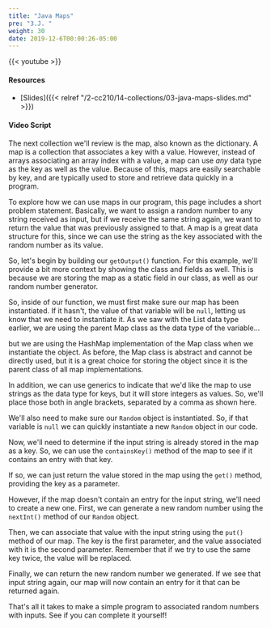 ```yaml
---
title: "Java Maps"
pre: "3.J. "
weight: 30
date: 2019-12-6T00:00:26-05:00
---
```


{{< youtube  >}}

#### Resources

* [Slides]({{< relref "/2-cc210/14-collections/03-java-maps-slides.md" >}})

#### Video Script

The next collection we'll review is the map, also known as the dictionary. A map is a collection that associates a key with a value. However, instead of arrays associating an array index with a value, a map can use _any_ data type as the key as well as the value. Because of this, maps are easily searchable by key, and are typically used to store and retrieve data quickly in a program.

To explore how we can use maps in our program, this page includes a short problem statement. Basically, we want to assign a random number to any string received as input, but if we receive the same string again, we want to return the value that was previously assigned to that. A map is a great data structure for this, since we can use the string as the key associated with the random number as its value.

So, let's begin by building our `getOutput()` function. For this example, we'll provide a bit more context by showing the class and fields as well. This is because we are storing the map as a static field in our class, as well as our random number generator.

So, inside of our function, we must first make sure our map has been instantiated. If it hasn't, the value of that variable will be `null`, letting us know that we need to instantiate it. As we saw with the List data type earlier, we are using the parent Map class as the data type of the variable...

but we are using the HashMap implementation of the Map class when we instantiate the object. As before, the Map class is abstract and cannot be directly used, but it is a great choice for storing the object since it is the parent class of all map implementations.

In addition, we can use generics to indicate that we'd like the map to use strings as the data type for keys, but it will store integers as values. So, we'll place those both in angle brackets, separated by a comma as shown here.

We'll also need to make sure our `Random` object is instantiated. So, if that variable is `null` we can quickly instantiate a new `Random` object in our code.

Now, we'll need to determine if the input string is already stored in the map as a key. So, we can use the `containsKey()` method of the map to see if it contains an entry with that key.

If so, we can just return the value stored in the map using the `get()` method, providing the key as a parameter.

However, if the map doesn't contain an entry for the input string, we'll need to create a new one. First, we can generate a new random number using the `nextInt()` method of our `Random` object.

Then, we can associate that value with the input string using the `put()` method of our map. The key is the first parameter, and the value associated with it is the second parameter. Remember that if we try to use the same key twice, the value will be replaced.

Finally, we can return the new random number we generated. If we see that input string again, our map will now contain an entry for it that can be returned again.

That's all it takes to make a simple program to associated random numbers with inputs. See if you can complete it yourself!
